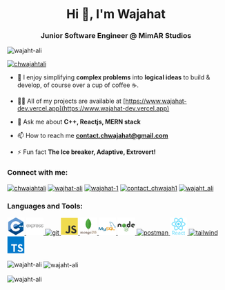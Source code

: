<h1 align="center">Hi 👋, I'm Wajahat</h1>
<h3 align="center">Junior Software Engineer @ MimAR Studios</h3>

<p align="left"> <img src="https://komarev.com/ghpvc/?username=wajaht-ali&label=Profile%20views&color=0e75b6&style=flat" alt="wajaht-ali" /> </p>

<p align="left"> <a href="https://twitter.com/chwajahtali" target="blank"><img src="https://img.shields.io/twitter/follow/chwajahtali?logo=twitter&style=for-the-badge" alt="chwajahtali" /></a> </p>

- 🌱 I enjoy simplifying **complex problems** into **logical ideas** to build & develop, of course over a cup of coffee ☕.

- 👨‍💻 All of my projects are available at [https://www.wajahat-dev.vercel.app](https://www.wajahat-dev.vercel.app)

- 💬 Ask me about **C++, Reactjs, MERN stack**

- 📫 How to reach me **contact.chwajahat@gmail.com**

- ⚡ Fun fact **The Ice breaker, Adaptive, Extrovert!**

<h3 align="left">Connect with me:</h3>
<p align="left">
<a href="https://twitter.com/chwajahtali" target="blank"><img align="center" src="https://raw.githubusercontent.com/rahuldkjain/github-profile-readme-generator/master/src/images/icons/Social/twitter.svg" alt="chwajahtali" height="30" width="40" /></a>
<a href="https://linkedin.com/in/wajhat-ali" target="blank"><img align="center" src="https://raw.githubusercontent.com/rahuldkjain/github-profile-readme-generator/master/src/images/icons/Social/linked-in-alt.svg" alt="wajhat-ali" height="30" width="40" /></a>
<a href="https://www.youtube.com/c/wajahat-1" target="blank"><img align="center" src="https://raw.githubusercontent.com/rahuldkjain/github-profile-readme-generator/master/src/images/icons/Social/youtube.svg" alt="wajahat-1" height="30" width="40" /></a>
<a href="https://www.hackerrank.com/contact_chwajah1" target="blank"><img align="center" src="https://raw.githubusercontent.com/rahuldkjain/github-profile-readme-generator/master/src/images/icons/Social/hackerrank.svg" alt="contact_chwajah1" height="30" width="40" /></a>
<a href="https://www.leetcode.com/wajaht_ali" target="blank"><img align="center" src="https://raw.githubusercontent.com/rahuldkjain/github-profile-readme-generator/master/src/images/icons/Social/leet-code.svg" alt="wajaht_ali" height="30" width="40" /></a>
</p>

<h3 align="left">Languages and Tools:</h3>
<p align="left"> <a href="https://www.w3schools.com/cpp/" target="_blank" rel="noreferrer"> <img src="https://raw.githubusercontent.com/devicons/devicon/master/icons/cplusplus/cplusplus-original.svg" alt="cplusplus" width="40" height="40"/> </a> <a href="https://expressjs.com" target="_blank" rel="noreferrer"> <img src="https://raw.githubusercontent.com/devicons/devicon/master/icons/express/express-original-wordmark.svg" alt="express" width="40" height="40"/> </a> <a href="https://git-scm.com/" target="_blank" rel="noreferrer"> <img src="https://www.vectorlogo.zone/logos/git-scm/git-scm-icon.svg" alt="git" width="40" height="40"/> </a> <a href="https://developer.mozilla.org/en-US/docs/Web/JavaScript" target="_blank" rel="noreferrer"> <img src="https://raw.githubusercontent.com/devicons/devicon/master/icons/javascript/javascript-original.svg" alt="javascript" width="40" height="40"/> </a> <a href="https://www.mongodb.com/" target="_blank" rel="noreferrer"> <img src="https://raw.githubusercontent.com/devicons/devicon/master/icons/mongodb/mongodb-original-wordmark.svg" alt="mongodb" width="40" height="40"/> </a> <a href="https://www.mysql.com/" target="_blank" rel="noreferrer"> <img src="https://raw.githubusercontent.com/devicons/devicon/master/icons/mysql/mysql-original-wordmark.svg" alt="mysql" width="40" height="40"/> </a> <a href="https://nodejs.org" target="_blank" rel="noreferrer"> <img src="https://raw.githubusercontent.com/devicons/devicon/master/icons/nodejs/nodejs-original-wordmark.svg" alt="nodejs" width="40" height="40"/> </a> <a href="https://postman.com" target="_blank" rel="noreferrer"> <img src="https://www.vectorlogo.zone/logos/getpostman/getpostman-icon.svg" alt="postman" width="40" height="40"/> </a> <a href="https://reactjs.org/" target="_blank" rel="noreferrer"> <img src="https://raw.githubusercontent.com/devicons/devicon/master/icons/react/react-original-wordmark.svg" alt="react" width="40" height="40"/> </a> <a href="https://tailwindcss.com/" target="_blank" rel="noreferrer"> <img src="https://www.vectorlogo.zone/logos/tailwindcss/tailwindcss-icon.svg" alt="tailwind" width="40" height="40"/> </a> <a href="https://www.typescriptlang.org/" target="_blank" rel="noreferrer"> <img src="https://raw.githubusercontent.com/devicons/devicon/master/icons/typescript/typescript-original.svg" alt="typescript" width="40" height="40"/> </a> </p>

<p><img align="left" src="https://github-readme-stats.vercel.app/api/top-langs?username=wajaht-ali&show_icons=true&locale=en&layout=compact" alt="wajaht-ali" /></p>

<p>&nbsp;<img align="center" src="https://github-readme-stats.vercel.app/api?username=wajaht-ali&show_icons=true&locale=en" alt="wajaht-ali" /></p>

<p><img align="center" src="https://github-readme-streak-stats.herokuapp.com/?user=wajaht-ali&" alt="wajaht-ali" /></p>
